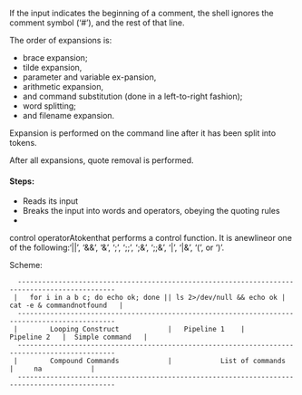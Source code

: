  If the input indicates the beginning of a comment, the shell ignores the comment symbol (‘#’), and the rest of that line.




The order of expansions is:
- brace expansion;
- tilde expansion,
- parameter and variable ex-pansion,
- arithmetic expansion,
- and command substitution (done in a left-to-right fashion);
- word splitting;
- and filename expansion.

Expansion is performed on the command line after it has been split into tokens. 

After all expansions, quote removal is performed.

#### Steps:

- Reads its input 
- Breaks  the  input  into  words  and  operators,  obeying  the  quoting  rules 
- 




control operatorAtokenthat performs a control function. It is anewlineor one of the following:‘||’, ‘&&’, ‘&’, ‘;’, ‘;;’, ‘;&’, ‘;;&’, ‘|’, ‘|&’, ‘(’, or ‘)’.




Scheme:

      ----------------------------------------------------------------------------------------------
     |   for i in a b c; do echo ok; done || ls 2>/dev/null && echo ok | cat -e & commandnotfound   |
      ----------------------------------------------------------------------------------------------
     |        Looping Construct            |   Pipeline 1    |     Pipeline 2   |  Simple command   |
      ----------------------------------------------------------------------------------------------
     |        Compound Commands            |            List of commands        |     na            |
      ----------------------------------------------------------------------------------------------
